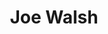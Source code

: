 ---
title: "Joe Walsh"
summary: "American guitarist, singer, and songwriter, born on November 20, 1947 in Wichita, Kansas."
image: "joe-walsh.jpg"
apple_music_artist_url: "https://music.apple.com/gb/artist/joe-walsh/34507"
---